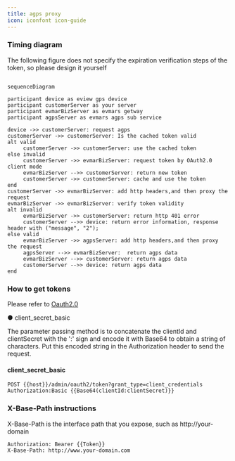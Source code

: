 ```yaml
---
title: agps proxy
icon: iconfont icon-guide
---
```


### Timing diagram

The following figure does not specify the expiration verification steps of the token, so please design it yourself

```mermaid

sequenceDiagram

participant device as eview gps device
participant customerServer as your server
participant evmarBizServer as evmars getway
participant agpsServer as evmars agps sub service

device ->> customerServer: request agps
customerServer ->> customerServer: Is the cached token valid
alt valid
     customerServer ->> customerServer: use the cached token
else invalid
     customerServer ->> evmarBizServer: request token by OAuth2.0 client mode
     evmarBizServer -->> customerServer: return new token
     customerServer ->> customerServer: cache and use the token
end
customerServer ->> evmarBizServer: add http headers,and then proxy the request
evmarBizServer ->> evmarBizServer: verify token validity
alt invalid
     evmarBizServer ->> customerServer: return http 401 error
     customerServer -->> device: return error information, response header with ("message", "2");
else valid
     evmarBizServer ->> agpsServer: add http headers,and then proxy the request
     agpsServer -->> evmarBizServer:  return agps data
     evmarBizServer -->> customerServer: return agps data
     customerServer -->> device: return agps data
end

```

### How to get tokens

Please refer to [Oauth2.0](../oauth/README.md)

● client_secret_basic

The parameter passing method is to concatenate the clientId and clientSecret with the ':' sign and encode it with Base64 to obtain a string of characters. Put this encoded string in the Authorization header to send the request.

#### client_secret_basic

```
POST {{host}}/admin/oauth2/token?grant_type=client_credentials
Authorization:Basic {{Base64(clientId:clientSecret)}}
```

### X-Base-Path instructions

X-Base-Path is the interface path that you expose, such as http://your-domain

```
Authorization: Bearer {{Token}}
X-Base-Path: http://www.your-domain.com
```
